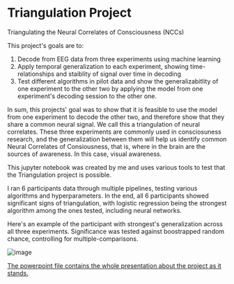 # Triangulation Project
 
Triangulating the Neural Correlates of Consciousness (NCCs)

This project's goals are to:

1. Decode from EEG data from three experiments using machine learning
2. Apply temporal generalization to each experiment, showing time-relationships and staiblity of signal over time in decoding
3. Test different algorithms in pilot data and show the generalizabitlity of one experiment to the other two by applying the model from one experiment's decoding session to the other one.

In sum, this projects' goal was to show that it is feasible to use the model from one experiment to decode the other two, and therefore show that they share a common neural signal. We call this a triangulation of neural correlates. These three experiments are commonly used in consciosuness research, and the generalization between them will help us identify common Neural Correlates of Consiousness, that is, where in the brain are the sources of awareness. In this case, visual awareness.

This jupyter notebook was created by me and uses various tools to test that the Triangulation project is possible.

I ran 6 participants data through multiple pipelines, testing various algorithms and hyperparameters. In the end, all 6 participants showed significant signs of triangulation, with logistic regression being the strongest algorithm among the ones tested, including neural networks.

Here's an example of the participant with strongest's generalization across all three experiments. Significance was tested against boostrapped random chance, controlling for multiple-comparisons.

![image](https://github.com/UgoBruzadin/Triangulation_Project/assets/25592470/73be9f79-d780-48c4-971b-476150e885ab)


[The powerpoint file contains the whole presentation about the project as it stands.](https://github.com/UgoBruzadin/Triangulation_Project/blob/main/Triangulating%20Cons%20-%20Lab%20Presentation.pdf)
